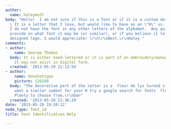 ```yaml
---
author:
  name: haleymo37
body: "Hello!  I am not sure if this is a font or if it is a custom designed logo.
  \ It is a letter that I love, but would like to have as an \"H\" vs. the E.  Unfortunately,
  I do not have the font in any other letters of the alphabet.  Any guidance you can
  provide on what font it may be (or similar), or if you believe it to be a custom
  designed logo, I would appreciate! \r\n\r\nBest,\r\nHaley "
comments:
- author:
    name: George Thomas
  body: It is either hand-lettered or it is part of an embroidery/monogram font collection.
    It may not exist in digital form.
  created: '2013-05-29 21:13:54'
- author:
    name: donshottype
    picture: 126100
  body: "The decorative part of the letter is a  fleur de lys turned sideways. If
    want a similar symbol for your H try a google search for fonts  fleur de lys.
    Plenty to choose from.\r\nDon"
  created: '2013-05-29 21:36:29'
date: '2013-05-29 19:20:12'
node_type: font_id
title: Font Identification Help

---
```

